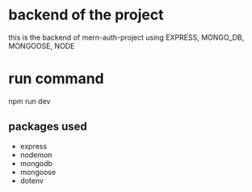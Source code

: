 # backend of the project
this is the backend of mern-auth-project using EXPRESS, MONGO_DB, MONGOOSE, NODE

# run command
npm run dev

## packages used

- express
- nodemon
- mongodb
- mongoose
- dotenv

